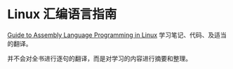 # Linux 汇编语言指南

[Guide to Assembly Language Programming in Linux](https://www.amazon.com/Guide-Assembly-Language-Programming-Linux/dp/0387258973) 学习笔记、代码、及适当的翻译。

并不会对全书进行逐句的翻译，而是对学习的内容进行摘要和整理。